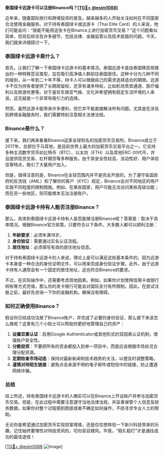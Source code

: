 **泰国绿卡远游卡可以注册Binance吗？[[TG💪+ @esim1088](https://t.me/s/esim1088)]**

近年来，随着国际旅行和跨境投资的普及，越来越多的人开始关注如何在不同国家合法使用金融服务。对于持有泰国绿卡或远游卡（Thai Elite Card）的人来说，他们可能会问：“我能不能用这张卡在Binance上进行加密货币交易？”这个问题看似简单，但背后却涉及许多细节，包括法律、金融监管以及技术层面的问题。今天，我们就来详细探讨一下。

### 泰国绿卡远游卡是什么？

首先，让我们了解一下泰国绿卡远游卡的基本情况。泰国远游卡是由泰国移民局推出的一种特殊签证类型，旨在吸引高净值人群前往泰国居住。这种卡分为几种不同的级别，从一年到二十年不等，持卡人可以根据自己的需求选择适合的期限。远游卡不仅为持有者提供了长期居留权，还享有诸多特权，比如机场贵宾通道、医疗福利以及旅游优惠等。对于喜欢东南亚气候、文化并希望拥有稳定生活环境的人来说，这无疑是一个非常有吸引力的选择。

然而，虽然远游卡能带来许多便利，但它并不能直接解决所有问题。尤其是在涉及到跨境金融服务时，我们需要特别注意相关法律法规。

### Binance是什么？

接下来，我们再来看看Binance这家全球知名的加密货币交易所。Binance成立于2017年，总部位于马耳他，是目前世界上最大的加密货币交易平台之一。它支持多种主流数字货币如比特币（BTC）、以太坊（ETH）以及其他ERC-20代币，并且提供现货交易、杠杆期货等多种服务。由于其安全性较高、流动性好、用户体验佳等特点，吸引了大量用户加入。

但是，值得注意的是，Binance在全球范围内并不是完全开放的。为了遵守各国政府的反洗钱（AML）和了解你的客户（KYC）规定，Binance会对不同地区的用户实施不同程度的限制措施。例如，在某些国家，用户可能无法访问某些高级功能；而在另一些地区，则可能根本无法注册账户。

### 泰国绿卡远游卡持有人能否注册Binance？

那么，具体到泰国绿卡远游卡持有人是否能够注册Binance呢？答案是：取决于具体情况。根据Binance官方政策，只要符合以下条件，大多数人都可以顺利注册：

1. **年龄要求**：必须年满18岁。
2. **身份验证**：需要通过实名认证流程。
3. **居住地址**：必须填写有效的居住地址信息。

对于持有泰国绿卡远游卡的人来说，理论上是可以满足这些基本条件的。因为远游卡本身是一种合法的身份证明文件，可以用来完成身份验证步骤。此外，由于远游卡持有人通常会有一个固定的居住地址，这也符合Binance的要求。

不过，在实际操作中，还需要考虑其他因素。例如，如果你计划使用信用卡或银行转账等方式充值，那么你的发卡银行可能会对国际支付有所限制。因此，在尝试注册之前，最好先咨询一下你的金融机构，确保没有障碍。

### 如何正确使用Binance？

假设你已经成功注册了Binance账户，并完成了必要的身份验证，那么接下来该怎么做呢？这里有几个小贴士可以帮助你更好地管理自己的资产：

1. **设置双重认证**：启用Google Authenticator或其他形式的双因素认证机制，增强账户安全性。
2. **分散投资**：不要把所有的资金都投入到单一项目中，而是应该根据市场状况合理分配资源。
3. **定期检查市场动态**：保持对最新新闻和技术趋势的关注，以便及时调整策略。
4. **谨慎对待陌生链接**：避免点击来源不明的电子邮件或短信中的链接，防止遭遇网络诈骗。

### 总结

综上所述，持有泰国绿卡远游卡的人确实可以在Binance上开设账户并参与加密货币交易。但是，在此过程中需要注意遵守当地法律法规，并妥善保管个人信息及财务数据。如果你对整个过程感到困惑或者不确定如何操作，不妨寻求专业人士的帮助。

无论你是希望通过加密货币实现财富增值，还是仅仅想体验一下新兴科技带来的乐趣，记住始终要理性对待投资风险，切勿盲目跟风。毕竟，“稳扎稳打”才是通往成功的最佳途径！

[[TG💪+ @esim1088](https://t.me/s/esim1088) ![Image](https://i.postimg.cc/4NQfJmqS/Snipaste-2025-05-13-00-14-12.png)]